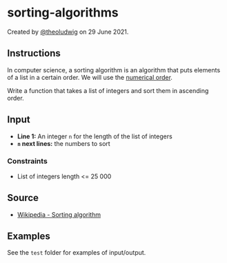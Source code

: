 # sorting-algorithms

Created by [@theoludwig](https://github.com/theoludwig) on 29 June 2021.

## Instructions

In computer science, a sorting algorithm is an algorithm that puts elements of a list in a certain order.
We will use the [numerical order](https://en.wikipedia.org/wiki/Numerical_order).

Write a function that takes a list of integers and sort them in ascending order.

## Input

- **Line 1:** An integer `n` for the length of the list of integers
- **`n` next lines:** the numbers to sort

### Constraints

- List of integers length <= 25 000

## Source

- [Wikipedia - Sorting algorithm](https://en.wikipedia.org/wiki/Sorting_algorithm)

## Examples

See the `test` folder for examples of input/output.
